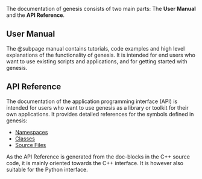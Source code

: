 The documentation of genesis consists of two main parts:
The **User Manual** and the **API Reference**.

## User Manual

The @subpage manual contains tutorials, code examples and high level explanations of the
functionality of genesis. It is intended for end users who want to use existing scripts and
applications, and for getting started with genesis.

## API Reference

The documentation of the application programming interface (API) is intended for users who want
to use genesis as a library or toolkit for their own applications.
It provides detailed references for the symbols defined in genesis:

 *  [Namespaces](namespaces.html)
 *  [Classes](annotated.html)
 *  [Source Files](files.html)

As the API Reference is generated from the doc-blocks in the C++ source code, it is mainly
oriented towards the C++ interface. It is however also suitable for the Python interface.

